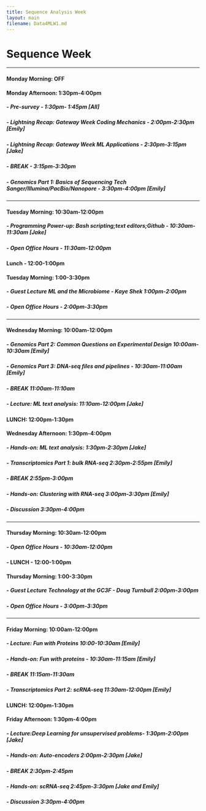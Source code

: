 ```yaml
---
title: Sequence Analysis Week
layout: main
filename: Data4MLW1.md
--- 
```


# **Sequence Week**

---

#### **Monday Morning: OFF**
#### **Monday Afternoon: 1:30pm-4:00pm**
##### - **Pre-survey** - 1:30pm- 1:45pm [All]
##### - **Lightning Recap: Gateway Week Coding Mechanics** - 2:00pm-2:30pm [Emily]
##### - **Lightning Recap: Gateway Week ML Applications** - 2:30pm-3:15pm [Jake]
##### - **BREAK** - 3:15pm-3:30pm
##### - **Genomics Part 1: Basics of Sequencing Tech Sanger/Illumina/PacBio/Nanopore** - 3:30pm-4:00pm [Emily]

---

#### **Tuesday Morning: 10:30am-12:00pm**
##### - **Programming Power-up: Bash scripting;text editors;Github** - 10:30am-11:30am [Jake]
##### - **Open Office Hours** - 11:30am-12:00pm

####  **Lunch** - 12:00-1:00pm

#### **Tuesday Morning: 1:00-3:30pm**
##### - **Guest Lecture** *ML and the Microbiome* - Kaye Shek 1:00pm-2:00pm 
##### - **Open Office Hours** - 2:00pm-3:30pm

---

#### **Wednesday Morning:** 10:00am-12:00pm
##### - **Genomics Part 2: Common Questions on Experimental Design** 10:00am-10:30am [Emily]
##### - **Genomics Part 3: DNA-seq files and pipelines** - 10:30am-11:00am [Emily]
##### - **BREAK** 11:00am-11:10am
##### - **Lecture: ML text analysis:** 11:10am-12:00pm [Jake]


#### **LUNCH:** 12:00pm-1:30pm

#### **Wednesday Afternoon: 1:30pm-4:00pm**
##### - **Hands-on: ML text analysis**: 1:30pm-2:30pm [Jake]
##### - **Transcriptomics Part 1: bulk RNA-seq** 2:30pm-2:55pm [Emily]
##### - **BREAK** 2:55pm-3:00pm
##### - **Hands-on: Clustering with RNA-seq** 3:00pm-3:30pm [Emily]
##### - **Discussion** 3:30pm-4:00pm

---

#### **Thursday Morning: 10:30am-12:00pm**
##### - **Open Office Hours** - 10:30am-12:00pm

#### - **LUNCH** - 12:00-1:00pm

#### **Thursday Morning: 1:00-3:30pm**
##### - **Guest Lecture** *Technology at the GC3F* - Doug Turnbull 2:00pm-3:00pm
##### - **Open Office Hours** - 3:00pm-3:30pm

---

#### **Friday Morning: 10:00am-12:00pm**
##### - **Lecture: Fun with Proteins** 10:00-10:30am [Emily]
##### - **Hands-on: Fun with proteins** - 10:30am-11:15am [Emily]
##### - **BREAK** 11:15am-11:30am
##### - **Transcriptomics Part 2: scRNA-seq** 11:30am-12:00pm [Emily]

#### **LUNCH: 12:00pm-1:30pm**

#### **Friday Afternoon: 1:30pm-4:00pm**
##### - **Lecture:Deep Learning for unsupervised problems**- 1:30pm-2:00pm [Jake]
##### - **Hands-on: Auto-encoders** 2:00pm-2:30pm [Jake]
##### - **BREAK** 2:30pm-2:45pm
##### - **Hands-on: scRNA-seq** 2:45pm-3:30pm [Jake and Emily]
##### - **Discussion** 3:30pm-4:00pm

